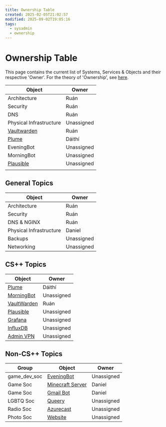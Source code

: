 ```yaml
---
title: Ownership Table
created: 2025-02-05T21:02:57
modified: 2025-09-02T19:05:16
tags:
  - sysadmin
  - ownership
---
```


# Ownership Table

This page contains the current list of Systems, Services & Objects and their respective 'Owner'. For the theory of 'Ownership', see [here](./index.md).

| Object                                             | Owner      |
| -------------------------------------------------- | ---------- |
| Architecture                                       | Ruán       |
| Security                                           | Ruán       |
| DNS                                                | Ruán       |
| Physical Infrastructure                            | Unassigned |
| [Vaultwarden](../two/services/cs++/vaultwarden.md) | Ruán       |
| [Plume](../two/services/cs++/plume.md)             | Dáithí     |
| EveningBot                                         | Unassigned |
| MorningBot                                         | Unassigned |
| [Plausible](../two/services/cs++/plausible.md)     | Unassigned |
|                                                    |            |

## General Topics

| **Object**              | **Owner**  |
| ----------------------- | ---------- |
| Architecture            | Ruán       |
| Security                | Ruán       |
| DNS & NGINX             | Ruán       |
| Physical Infrastructure | Daniel     |
| Backups                 | Unassigned |
| Networking              | Unassigned |

## CS++ Topics

| **Object**                                         | **Owner**  |
| -------------------------------------------------- | ---------- |
| [Plume](../two/services/cs++/plume.md)             | Dáithí     |
| [MorningBot](../two/services/cs++/morningbot.md)   | Unassigned |
| [VaultWarden](../two/services/cs++/vaultwarden.md) | Ruán       |
| [Plausible](../two/services/cs++/plausible.md)     | Unassigned |
| [Grafana](../two/services/cs++/grafana.md)         | Unassigned |
| [InfluxDB](../two/services/cs++/influxdb.md)       | Unassigned |
| [Admin VPN](../two/services/cs++/vpn.md)           | Unassigned |

## Non-CS++ Topics

| **Group**    | **Object**                                                 | **Owner**  |
| ------------ | ---------------------------------------------------------- | ---------- |
| game_dev_soc | [EveningBot](../two/services/game-dev-soc/eveningbot.md)   | Unassigned |
| Game Soc     | [Minecraft Server](docs/two/services/gamesoc/minecraft.md) | Daniel     |
| Game Soc     | [Gmail Bot](docs/two/services/gamesoc/gmail-bot.md)        | Daniel     |
| LGBTQ Soc    | [Queery](docs/two/services/lgbtqsoc/wordpress.md)          | Unassigned |
| Radio Soc    | [Azurecast](../two/services/radiosoc/azurecast.md)         | Unassigned |
| Photo Soc    | [Website](docs/two/services/photosoc/wordpress.md)         | Unassigned |
